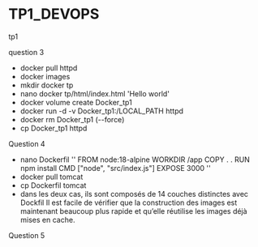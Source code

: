 # TP1_DEVOPS
tp1

question 3

- docker pull httpd
- docker images
- mkdir docker tp 
- nano docker tp/html/index.html
'Hello world'
- docker volume create Docker_tp1
- docker run -d -v Docker_tp1:/LOCAL_PATH httpd
- docker rm Docker_tp1 (--force)
- cp Docker_tp1 httpd

Question 4 
- nano Dockerfil
''
FROM node:18-alpine
WORKDIR /app
COPY .  .
RUN npm install
CMD ["node", "src/index.js"]
EXPOSE 3000
''
- docker pull tomcat
- cp  Dockerfil tomcat
- dans les deux cas, ils sont composés de 14 couches distinctes avec Dockfil Il est facile de vérifier que la construction des images est maintenant beaucoup plus rapide et qu’elle réutilise les images déjà mises en cache.


Question 5 

